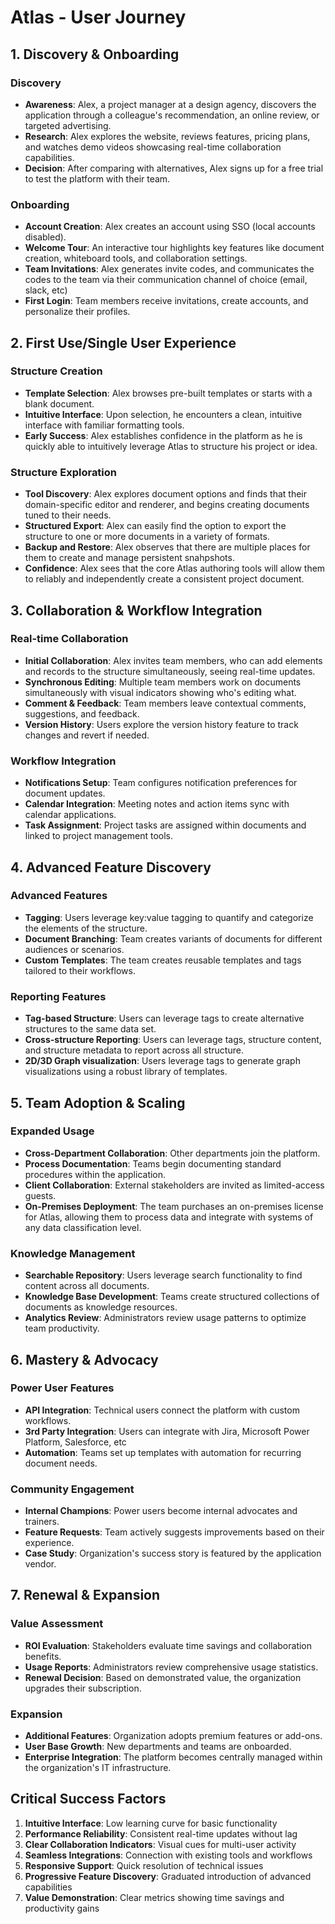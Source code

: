 # Atlas - User Journey

## 1. Discovery & Onboarding

### Discovery
- **Awareness**: Alex, a project manager at a design agency, discovers the application through a colleague's recommendation, an online review, or targeted advertising.
- **Research**: Alex explores the website, reviews features, pricing plans, and watches demo videos showcasing real-time collaboration capabilities.
- **Decision**: After comparing with alternatives, Alex signs up for a free trial to test the platform with their team.

### Onboarding
- **Account Creation**: Alex creates an account using SSO (local accounts disabled).
- **Welcome Tour**: An interactive tour highlights key features like document creation, whiteboard tools, and collaboration settings.
- **Team Invitations**: Alex generates invite codes, and communicates the codes to the team via their communication channel of choice (email, slack, etc)
- **First Login**: Team members receive invitations, create accounts, and personalize their profiles.

## 2. First Use/Single User Experience

### Structure Creation
- **Template Selection**: Alex browses pre-built templates or starts with a blank document.
- **Intuitive Interface**: Upon selection, he encounters a clean, intuitive interface with familiar formatting tools.
- **Early Success**: Alex establishes confidence in the platform as he is quickly able to intuitively leverage Atlas to structure his project or idea.

### Structure Exploration
- **Tool Discovery**: Alex explores document options and finds that their domain-specific editor and renderer, and begins creating documents tuned to their needs.
- **Structured Export**: Alex can easily find the option to export the structure to one or more documents in a variety of formats.
- **Backup and Restore**:  Alex observes that there are multiple places for them to create and manage persistent snahpshots.
- **Confidence**: Alex sees that the core Atlas authoring tools will allow them to reliably and independently create a consistent project document.

## 3. Collaboration & Workflow Integration

### Real-time Collaboration
- **Initial Collaboration**: Alex invites team members, who can add elements and records to the structure simultaneously, seeing real-time updates.
- **Synchronous Editing**: Multiple team members work on documents simultaneously with visual indicators showing who's editing what.
- **Comment & Feedback**: Team members leave contextual comments, suggestions, and feedback.
- **Version History**: Users explore the version history feature to track changes and revert if needed.

### Workflow Integration
- **Notifications Setup**: Team configures notification preferences for document updates.
- **Calendar Integration**: Meeting notes and action items sync with calendar applications.
- **Task Assignment**: Project tasks are assigned within documents and linked to project management tools.

## 4. Advanced Feature Discovery

### Advanced Features
- **Tagging**: Users leverage key:value tagging to quantify and categorize the elements of the structure.
- **Document Branching**: Team creates variants of documents for different audiences or scenarios.
- **Custom Templates**: The team creates reusable templates and tags tailored to their workflows.

### Reporting Features
- **Tag-based Structure**: Users can leverage tags to create alternative structures to the same data set.
- **Cross-structure Reporting**: Users can leverage tags, structure content, and structure metadata to report across all structure.
- **2D/3D Graph visualization**: Users leverage tags to generate graph visualizations using a robust library of templates.

## 5. Team Adoption & Scaling

### Expanded Usage
- **Cross-Department Collaboration**: Other departments join the platform.
- **Process Documentation**: Teams begin documenting standard procedures within the application.
- **Client Collaboration**: External stakeholders are invited as limited-access guests.
- **On-Premises Deployment**: The team purchases an on-premises license for Atlas, allowing them to process data and integrate with systems of any data classification level.

### Knowledge Management
- **Searchable Repository**: Users leverage search functionality to find content across all documents.
- **Knowledge Base Development**: Teams create structured collections of documents as knowledge resources.
- **Analytics Review**: Administrators review usage patterns to optimize team productivity.

## 6. Mastery & Advocacy

### Power User Features
- **API Integration**: Technical users connect the platform with custom workflows.
- **3rd Party Integration**:  Users can integrate with Jira, Microsoft Power Platform, Salesforce, etc
- **Automation**: Teams set up templates with automation for recurring document needs.

### Community Engagement
- **Internal Champions**: Power users become internal advocates and trainers.
- **Feature Requests**: Team actively suggests improvements based on their experience.
- **Case Study**: Organization's success story is featured by the application vendor.

## 7. Renewal & Expansion

### Value Assessment
- **ROI Evaluation**: Stakeholders evaluate time savings and collaboration benefits.
- **Usage Reports**: Administrators review comprehensive usage statistics.
- **Renewal Decision**: Based on demonstrated value, the organization upgrades their subscription.

### Expansion
- **Additional Features**: Organization adopts premium features or add-ons.
- **User Base Growth**: New departments and teams are onboarded.
- **Enterprise Integration**: The platform becomes centrally managed within the organization's IT infrastructure.

## Critical Success Factors

1. **Intuitive Interface**: Low learning curve for basic functionality
2. **Performance Reliability**: Consistent real-time updates without lag
3. **Clear Collaboration Indicators**: Visual cues for multi-user activity
4. **Seamless Integrations**: Connection with existing tools and workflows
5. **Responsive Support**: Quick resolution of technical issues
6. **Progressive Feature Discovery**: Graduated introduction of advanced capabilities
7. **Value Demonstration**: Clear metrics showing time savings and productivity gains
